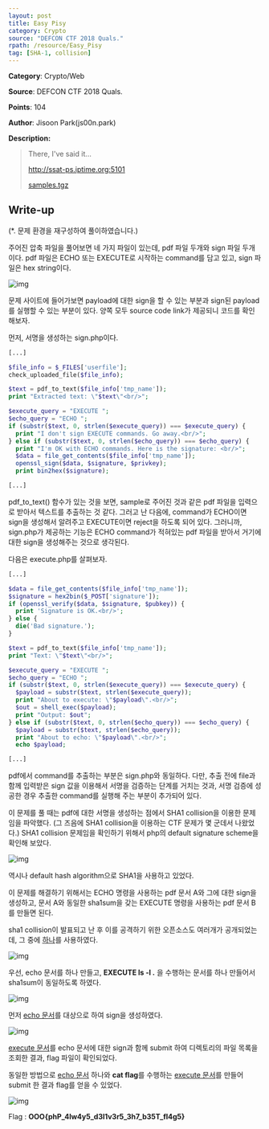 ```yaml
---
layout: post
title: Easy Pisy
category: Crypto
source: "DEFCON CTF 2018 Quals."
rpath: /resource/Easy_Pisy
tag: [SHA-1, collision]
---
```


**Category**: Crypto/Web

**Source**: DEFCON CTF 2018 Quals.

**Points**: 104

**Author**: Jisoon Park(js00n.park)

**Description:** 

> There, I've said it…
> 
> http://ssat-ps.iptime.org:5101
> 
> [samples.tgz]({{site.github.master}}{{page.rpath}}/samples.tgz)

## Write-up

(\*. 문제 환경을 재구성하여 풀이하였습니다.)

주어진 압축 파일을 풀어보면 네 가지 파일이 있는데, pdf 파일 두개와 sign 파일 두개이다.
pdf 파일은 ECHO 또는 EXECUTE로 시작하는 command를 담고 있고, sign 파일은 hex string이다.

![img]({{page.rpath|prepend:site.baseurl}}/prob.png)

문제 사이트에 들어가보면 payload에 대한 sign을 할 수 있는 부분과 sign된 payload를 실행할 수 있는 부분이 있다. 양쪽 모두 source code link가 제공되니 코드를 확인 해보자.

먼저, 서명을 생성하는 sign.php이다.

```php
[...]

$file_info = $_FILES['userfile'];
check_uploaded_file($file_info);

$text = pdf_to_text($file_info['tmp_name']);
print "Extracted text: \"$text\"<br/>";

$execute_query = "EXECUTE ";
$echo_query = "ECHO ";
if (substr($text, 0, strlen($execute_query)) === $execute_query) {
  print "I don't sign EXECUTE commands. Go away.<br/>";
} else if (substr($text, 0, strlen($echo_query)) === $echo_query) {
  print "I'm OK with ECHO commands. Here is the signature: <br/>";
  $data = file_get_contents($file_info['tmp_name']);
  openssl_sign($data, $signature, $privkey);
  print bin2hex($signature);

[...]
```

pdf_to_text() 함수가 있는 것을 보면, sample로 주어진 것과 같은 pdf 파일을 입력으로 받아서 텍스트를 추출하는 것 같다. 그러고 난 다음에, command가 ECHO이면 sign을 생성해서 알려주고 EXECUTE이면 reject을 하도록 되어 있다. 그러니까, sign.php가 제공하는 기능은 ECHO command가 적혀있는 pdf 파일을 받아서 거기에 대한 sign을 생성해주는 것으로 생각된다.

다음은 execute.php를 살펴보자.

```php
[...]

$data = file_get_contents($file_info['tmp_name']);
$signature = hex2bin($_POST['signature']);
if (openssl_verify($data, $signature, $pubkey)) {
  print 'Signature is OK.<br/>';
} else {
  die('Bad signature.');
}

$text = pdf_to_text($file_info['tmp_name']);
print "Text: \"$text\"<br/>";

$execute_query = "EXECUTE ";
$echo_query = "ECHO ";
if (substr($text, 0, strlen($execute_query)) === $execute_query) {
  $payload = substr($text, strlen($execute_query));
  print "About to execute: \"$payload\".<br/>";
  $out = shell_exec($payload);
  print "Output: $out";
} else if (substr($text, 0, strlen($echo_query)) === $echo_query) {
  $payload = substr($text, strlen($echo_query));
  print "About to echo: \"$payload\".<br/>";
  echo $payload;

[...]
```

pdf에서 command를 추출하는 부분은 sign.php와 동일하다. 다만, 추출 전에 file과 함께 입력받은 sign 값을 이용해서 서명을 검증하는 단계를 거치는 것과, 서명 검증에 성공한 경우 추출한 command를 실행해 주는 부분이 추가되어 있다.

이 문제를 풀 때는 pdf에 대한 서명을 생성하는 점에서 SHA1 collision을 이용한 문제임을 파악했다. (그 즈음에 SHA1 collision을 이용하는 CTF 문제가 몇 군데서 나왔었다.) SHA1 collision 문제임을 확인하기 위해서 php의 default signature scheme을 확인해 보았다.

![img]({{page.rpath|prepend:site.baseurl}}/openssl_sign.png)

역시나 default hash algorithm으로 SHA1을 사용하고 있었다.

이 문제를 해결하기 위해서는 ECHO 명령을 사용하는 pdf 문서 A와 그에 대한 sign을 생성하고, 문서 A와 동일한 sha1sum을 갖는 EXECUTE 명령을 사용하는 pdf 문서 B를 만들면 된다.

sha1 collision이 발표되고 난 후 이를 공격하기 위한 오픈소스도 여러개가 공개되었는데, 그 중에 [하나](https://github.com/nneonneo/sha1collider)를 사용하였다.

![img]({{page.rpath|prepend:site.baseurl}}/collider1.png)

우선, echo 문서를 하나 만들고, **EXECUTE ls -l .** 을 수행하는 문서를 하나 만들어서 sha1sum이 동일하도록 하였다.

![img]({{page.rpath|prepend:site.baseurl}}/ls_sign.png)

먼저 [echo 문서]({{site.github.master}}{{page.rpath}}/out-echo_ls.pdf)를 대상으로 하여 sign을 생성하였다.

![img]({{page.rpath|prepend:site.baseurl}}/ls_exec.png)

[execute 문서]({{site.github.master}}{{page.rpath}}/out_execute_ls.pdf)를 echo 문서에 대한 sign과 함께 submit 하여 디렉토리의 파일 목록을 조회한 결과, flag 파일이 확인되었다.

동일한 방법으로 [echo 문서]({{site.github.master}}{{page.rpath}}/out-echo_cat.pdf) 하나와 **cat flag**를 수행하는 [execute 문서]({{site.github.master}}{{page.rpath}}/out-execute_cat.pdf)를 만들어 submit 한 결과 flag를 얻을 수 있었다.

![img]({{page.rpath|prepend:site.baseurl}}/flag.png)

Flag : **OOO{phP_4lw4y5_d3l1v3r5_3h7_b35T_fl4g5}**
